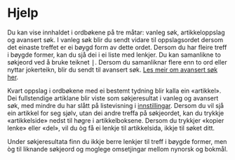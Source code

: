 # Hjelp
Du kan vise innhaldet i ordbøkene på tre måtar: vanleg søk, artikkeloppslag og avansert søk. I vanleg søk blir du sendt vidare til oppslagsordet dersom det einaste treffet er ei bøygd form av dette ordet. Dersom du har fleire treff i bøygde former, kan du sjå dei i ei liste med lenkjer. Du kan samanlikne to søkjeord ved å bruke teiknet <kbd>|</kbd>. Dersom du samanliknar flere enn to ord eller nyttar jokerteikn, blir du sendt til avansert søk. [Les meir om avansert søk her](/help/advanced).

Kvart oppslag i ordbøkene med ei bestemt tydning blir kalla ein «artikkel». Dei fullstendige artiklane blir viste som søkjeresultat i vanleg og avansert søk, med mindre du har slått på listevisning i [innstillingar](/settings). Dersom du vil sjå ein artikkel for seg sjølv, utan dei andre treffa på søkjeordet, kan du trykkje «artikkelside» nedst til høgre i artikkelboksene. Dersom du trykkjer «kopier lenke» eller «del», vil du òg få ei lenkje til artikkelsida, ikkje til søket ditt.

Under søkjeresultata finn du ikkje berre lenkjer til treff i bøygde former, men òg til liknande søkjeord og moglege omsetjingar mellom nynorsk og bokmål.